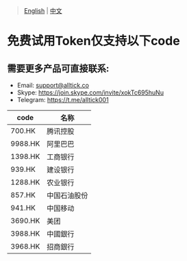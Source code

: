 > [English](./product_code_list_HK_stock.md) | [中文](./product_code_list_HK_stock_cn.md)

# 免费试用Token仅支持以下code

## 需要更多产品可直接联系:<br/>
- Email: support@alltick.co
- Skype: https://join.skype.com/invite/xokTc695huNu
- Telegram: https://t.me/alltick001

| code    | 名称                      |
| ------- | ------------------------- |
| 700.HK  | 腾讯控股                  |
| 9988.HK  | 阿里巴巴                  |
| 1398.HK  | 工商银行                  |
| 939.HK  | 建设银行                  |
| 1288.HK  | 农业银行                  |
| 857.HK  | 中国石油股份                  |
| 941.HK  | 中国移动                  |
| 3690.HK  | 美团                  |
| 3988.HK  | 中國銀行                  |
| 3968.HK  | 招商銀行                  |
